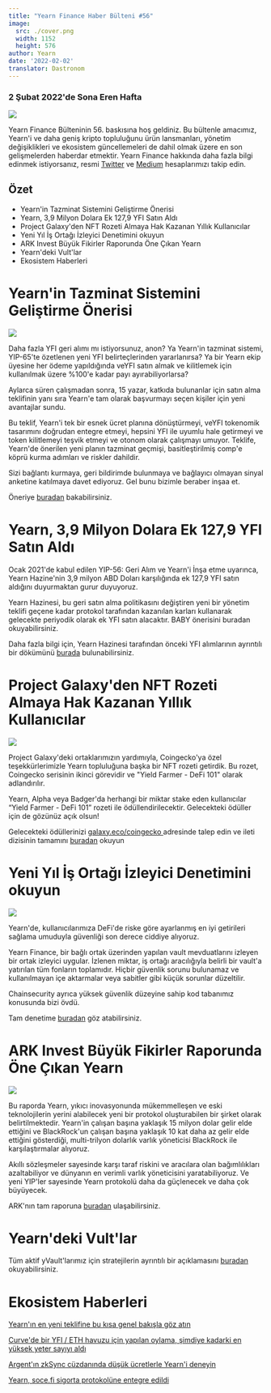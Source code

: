```yaml
---
title: "Yearn Finance Haber Bülteni #56"
image:
  src: ./cover.png
  width: 1152
  height: 576
author: Yearn
date: '2022-02-02'
translator: Dastronom
---
```


### 2 Şubat 2022'de Sona Eren Hafta

![](./image1.jpg?w=1456&h=733)

Yearn Finance Bülteninin 56. baskısına hoş geldiniz. Bu bültenle amacımız, Yearn'i ve daha geniş kripto topluluğunu ürün lansmanları, yönetim değişiklikleri ve ekosistem güncellemeleri de dahil olmak üzere en son gelişmelerden haberdar etmektir. Yearn Finance hakkında daha fazla bilgi edinmek istiyorsanız, resmi [Twitter](https://twitter.com/iearnfinance) ve [Medium](https://medium.com/iearn) hesaplarımızı takip edin.

## Özet

- Yearn'in Tazminat Sistemini Geliştirme Önerisi
- Yearn, 3,9 Milyon Dolara Ek 127,9 YFI Satın Aldı
- Project Galaxy'den NFT Rozeti Almaya Hak Kazanan Yıllık Kullanıcılar
- Yeni Yıl İş Ortağı İzleyici Denetimini okuyun
- ARK Invest Büyük Fikirler Raporunda Öne Çıkan Yearn
- Yearn'deki Vult'lar
- Ekosistem Haberleri

# Yearn'in Tazminat Sistemini Geliştirme Önerisi

![](./image2.jpg?w=1456&h=1456)

Daha fazla YFI geri alımı mı istiyorsunuz, anon? Ya Yearn'in tazminat sistemi, YIP-65'te özetlenen yeni YFI belirteçlerinden yararlanırsa? Ya bir Yearn ekip üyesine her ödeme yapıldığında veYFI satın almak ve kilitlemek için kullanılmak üzere %100'e kadar payı ayırabiliyorlarsa?

Aylarca süren çalışmadan sonra, 15 yazar, katkıda bulunanlar için satın alma teklifinin yanı sıra Yearn'e tam olarak başvurmayı seçen kişiler için yeni avantajlar sundu.

Bu teklif, Yearn'i tek bir esnek ücret planına dönüştürmeyi, veYFI tokenomik tasarımını doğrudan entegre etmeyi, hepsini YFI ile uyumlu hale getirmeyi ve token kilitlemeyi teşvik etmeyi ve otonom olarak çalışmayı umuyor. Teklife, Yearn'de önerilen yeni planın tazminat geçmişi, basitleştirilmiş comp'e köprü kurma adımları ve riskler dahildir.

Sizi bağlantı kurmaya, geri bildirimde bulunmaya ve bağlayıcı olmayan sinyal anketine katılmaya davet ediyoruz. Gel bunu bizimle beraber inşaa et.

Öneriye [buradan](https://gov.yearn.finance/t/proposal-streamlining-contributor-compensation/12247) bakabilirsiniz.



# Yearn, 3,9 Milyon Dolara Ek 127,9 YFI Satın Aldı


Ocak 2021'de kabul edilen YIP-56: Geri Alım ve Yearn'i İnşa etme uyarınca, Yearn Hazine'nin 3,9 milyon ABD Doları karşılığında ek 127,9 YFI satın aldığını duyurmaktan gurur duyuyoruz.

Yearn Hazinesi, bu geri satın alma politikasını değiştiren yeni bir yönetim teklifi geçene kadar protokol tarafından kazanılan karları kullanarak gelecekte periyodik olarak ek YFI satın alacaktır. BABY önerisini buradan okuyabilirsiniz.

Daha fazla bilgi için, Yearn Hazinesi tarafından önceki YFI alımlarının ayrıntılı bir dökümünü [burada](https://gov.yearn.finance/t/yfi-buyback-auctions/10491/3) bulunabilirsiniz.

# Project Galaxy'den NFT Rozeti Almaya Hak Kazanan Yıllık Kullanıcılar

![](./image3.jpg?w=680&h=372)

Project Galaxy'deki ortaklarımızın yardımıyla, Coingecko'ya özel teşekkürlerimizle Yearn topluluğuna başka bir NFT rozeti getirdik. Bu rozet, Coingecko serisinin ikinci görevidir ve "Yield Farmer - DeFi 101" olarak adlandırılır.

Yearn, Alpha veya Badger'da herhangi bir miktar stake eden kullanıcılar “Yield Farmer - DeFi 101” rozeti ile ödüllendirilecektir. Gelecekteki ödüller için de gözünüz açık olsun!

Gelecekteki ödüllerinizi [galaxy.eco/coingecko ](https://twitter.com/ProjectGalaxyHQ/status/1487048124182921220?s=20&t=Z5Z2328-bsM-BNCp9d1KAA) adresinde talep edin ve ileti dizisinin tamamını [buradan](https://twitter.com/ProjectGalaxyHQ/status/1487048124182921220?s=20&t=Z5Z2328-bsM-BNCp9d1KAA) okuyun


# Yeni Yıl İş Ortağı İzleyici Denetimini okuyun

![](./image4.jpg?w=1456&h=819)

Yearn'de, kullanıcılarımıza DeFi'de riske göre ayarlanmış en iyi getirileri sağlama umuduyla güvenliği son derece ciddiye alıyoruz.

Yearn Finance, bir bağlı ortak üzerinden yapılan vault mevduatlarını izleyen bir ortak izleyici uygular. İzlenen miktar, iş ortağı aracılığıyla belirli bir vault'a yatırılan tüm fonların toplamıdır. Hiçbir güvenlik sorunu bulunamaz ve kullanılmayan içe aktarmalar veya sabitler gibi küçük sorunlar düzeltilir.

Chainsecurity ayrıca yüksek güvenlik düzeyine sahip kod tabanımız konusunda bizi övdü.

Tam denetime [buradan](https://chainsecurity.com/security-audit/yearn-finance-partner-tracker/) göz atabilirsiniz.

# ARK Invest Büyük Fikirler Raporunda Öne Çıkan Yearn

![](./image5.jpg?w=1456&h=819)

Bu raporda Yearn, yıkıcı inovasyonunda mükemmelleşen ve eski teknolojilerin yerini alabilecek yeni bir protokol oluşturabilen bir şirket olarak belirtilmektedir. Yearn'in çalışan başına yaklaşık 15 milyon dolar gelir elde ettiğini ve BlackRock'un çalışan başına yaklaşık 10 kat daha az gelir elde ettiğini gösterdiği, multi-trilyon dolarlık varlık yöneticisi BlackRock ile karşılaştırmalar alıyoruz.

Akıllı sözleşmeler sayesinde karşı taraf riskini ve aracılara olan bağımlılıkları azaltabiliyor ve dünyanın en verimli varlık yöneticisini yaratabiliyoruz. Ve yeni YIP'ler sayesinde Yearn protokolü daha da güçlenecek ve daha çok büyüyecek.

ARK'nın tam raporuna [buradan](https://research.ark-invest.com/hubfs/1_Download_Files_ARK-Invest/White_Papers/ARK_BigIdeas2022.pdf?hsCtaTracking=217bbc93-a71a-4c2b-9959-0842b6fe301c%7C2653a4d0-af35-42f0-853a-c5f90f002abb) ulaşabilirsiniz.

# Yearn'deki Vult'lar

Tüm aktif yVault'larımız için stratejilerin ayrıntılı bir açıklamasını [buradan](https://medium.com/yearn-state-of-the-vaults/the-vaults-at-yearn-9237905ffed3) okuyabilirsiniz.

# Ekosistem Haberleri

[Yearn'ın en yeni teklifine bu kısa genel bakışla göz atın](https://twitter.com/0x7d54/status/1487252998023745540)

[Curve'de bir YFI / ETH havuzu için yapılan oylama, şimdiye kadarki en yüksek yeter sayıyı aldı](https://twitter.com/CurveFinance/status/1487764860553371648)

[Argent'ın zkSync cüzdanında düşük ücretlerle Yearn'i deneyin](https://twitter.com/argentHQ/status/1487014855592849414)

[Yearn, soce.fi sigorta protokolüne entegre edildi](https://twitter.com/SolaceFi/status/1486145688291487749?s=20&t=fTfbPYIAOA5xVim5BETQZQ)
